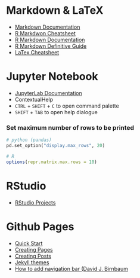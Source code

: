 # Markdown & LaTeX

* [Markdown Documentation](https://github.com/adam-p/markdown-here/wiki/Markdown-Cheatsheet)
* [R Markdwon Cheatsheet](https://rmarkdown.rstudio.com/lesson-15.html)
* [R Markdown Documentation](https://rmarkdown.rstudio.com/docs/)
* [R Markdown Definitive Guide](https://bookdown.org/yihui/rmarkdown/)
* [LaTex Cheatsheet](http://users.dickinson.edu/~richesod/latex/latexcheatsheet.pdf)


# Jupyter Notebook

* [JupyterLab Documentation](https://jupyterlab.readthedocs.io/en/stable/)
* ContextualHelp
* `CTRL` + `SHIFT` + `C` to open command palette
* `SHIFT` + `TAB` to open help dialogue

### Set maximum number of rows to be printed

``` python
# python (pandas)
pd.set_option("display.max_rows", 20)
```

```r
# R
options(repr.matrix.max.rows = 10)
```

# RStudio

* [RStudio Projects](https://support.rstudio.com/hc/en-us/articles/200526207-Using-Projects)


# Github Pages

* [Quick Start](https://docs.github.com/en/pages/quickstart)
* [Creating Pages](https://jekyllrb.com/docs/pages/)
* [Creating Posts](https://jekyllrb.com/docs/posts/)
* [Jekyll themes](https://github.com/pages-themes/hacker)
* [How to add navigation bar (David J. Birnbaum](http://dh.obdurodon.org/jekyll.xhtml)

